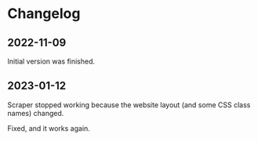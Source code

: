 # Changelog

## 2022-11-09

Initial version was finished.

## 2023-01-12

Scraper stopped working because the website layout (and some CSS class names) changed.

Fixed, and it works again.

